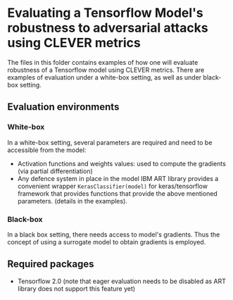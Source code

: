 # Evaluating a Tensorflow Model's robustness to adversarial attacks using CLEVER metrics

The files in this folder contains examples of how one will evaluate robustness of a Tensorflow model using CLEVER metrics.
There are examples of evaluation under a white-box setting, as well as under black-box setting. 

## Evaluation environments

### White-box
In a white-box setting, several parameters are required and need to be accessible from the model:
- Activation functions and weights values: used to compute the gradients (via partial differentiation)
- Any defence system in place in the model
IBM ART library provides a convenient wrapper `KerasClassifier(model)` for keras/tensorflow framework that provides functions that provide the above mentioned parameters. (details in the examples).

### Black-box
In a black box setting, there needs access to model's gradients. Thus the concept of using a surrogate model to obtain gradients is employed.



## Required packages

- Tensorflow 2.0 (note that eager evaluation needs to be disabled as ART library does not support this feature yet)



